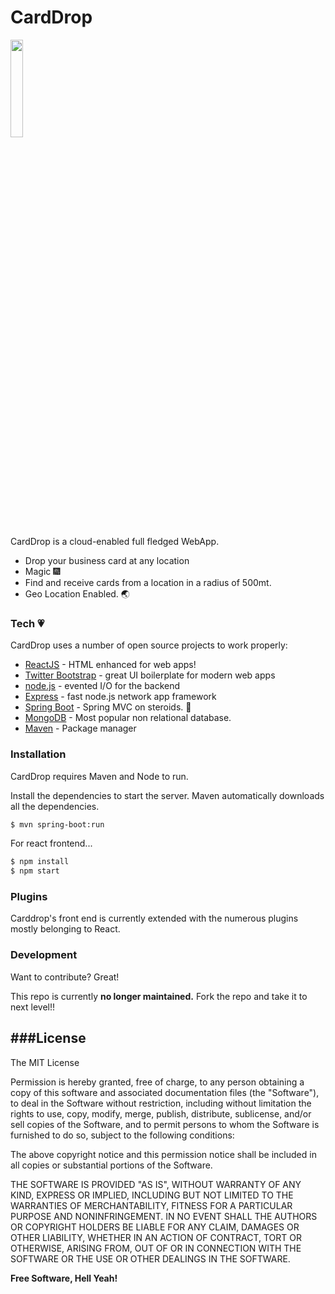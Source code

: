 # CardDrop

<img src="https://cdn2.iconfinder.com/data/icons/large-svg-icons-part-2/512/bank_cards_money-512.png" width="20%"/>

CardDrop is a cloud-enabled full fledged WebApp.

  - Drop your business card at any location
  - Magic :fireworks:
  - Find and receive cards from a location in a radius of 500mt.
  - Geo Location Enabled. :earth_asia:

### Tech :heartpulse:

CardDrop uses a number of open source projects to work properly:

* [ReactJS] - HTML enhanced for web apps!
* [Twitter Bootstrap] - great UI boilerplate for modern web apps
* [node.js] - evented I/O for the backend
* [Express] - fast node.js network app framework
* [Spring Boot] - Spring MVC on steroids. :pill:
* [MongoDB] - Most popular non relational database.
* [Maven](https://maven.apache.org/) - Package manager

### Installation

CardDrop requires Maven and Node to run.

Install the dependencies to start the server.
Maven automatically downloads all the dependencies.

```sh
$ mvn spring-boot:run
```

For react frontend...

```sh
$ npm install
$ npm start
```

### Plugins

Carddrop's front end is currently extended with the numerous plugins
mostly belonging to React.

### Development

Want to contribute? Great!

This repo is currently <b>no longer maintained.</b>
Fork the repo and take it to next  level!!


###License
----

The MIT License

Permission is hereby granted, free of charge, to any person obtaining a copy
of this software and associated documentation files (the "Software"), to deal
in the Software without restriction, including without limitation the rights
to use, copy, modify, merge, publish, distribute, sublicense, and/or sell
copies of the Software, and to permit persons to whom the Software is
furnished to do so, subject to the following conditions:

The above copyright notice and this permission notice shall be included in
all copies or substantial portions of the Software.

THE SOFTWARE IS PROVIDED "AS IS", WITHOUT WARRANTY OF ANY KIND, EXPRESS OR
IMPLIED, INCLUDING BUT NOT LIMITED TO THE WARRANTIES OF MERCHANTABILITY,
FITNESS FOR A PARTICULAR PURPOSE AND NONINFRINGEMENT. IN NO EVENT SHALL THE
AUTHORS OR COPYRIGHT HOLDERS BE LIABLE FOR ANY CLAIM, DAMAGES OR OTHER
LIABILITY, WHETHER IN AN ACTION OF CONTRACT, TORT OR OTHERWISE, ARISING FROM,
OUT OF OR IN CONNECTION WITH THE SOFTWARE OR THE USE OR OTHER DEALINGS IN
THE SOFTWARE.

**Free Software, Hell Yeah!**

[//]: # (These are reference links used in the body of this note and get stripped out when the markdown processor does its job. There is no need to format nicely because it shouldn't be seen. Thanks SO - http://stackoverflow.com/questions/4823468/store-comments-in-markdown-syntax)


   [git-repo-url]: <https://github.com/joemccann/dillinger.git>
   [Spring Boot]: <https://projects.spring.io/spring-boot/g>
   [node.js]: <http://nodejs.org>
   [Twitter Bootstrap]: <http://twitter.github.com/bootstrap/>
   [express]: <http://expressjs.com>
   [ReactJS]: <http://reactjs.org>
   [MongoDB]: <https://www.mongodb.com/>
